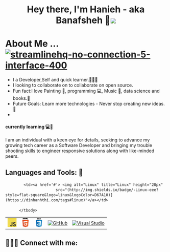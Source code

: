 
<h1 align="center">Hey there, I'm Hanieh - aka Banafsheh 🦖<img src="https://media.giphy.com/media/hvRJCLFzcasrR4ia7z/giphy.gif" width="30"> </h1> 

# About Me ...  <a href="#">![streamlinehq-no-connection-5-interface-400](https://user-images.githubusercontent.com/105555666/195209989-b42b71d9-a766-479c-a83e-7b8e7e121304.PNG) </a> 

- I a Developer,Self and quick learner.👩🏼‍💻
- I looking to collaborate on to collaborate on open source.
- Fun fact:I love Painting 🎨, programming 💻, Music 🎹, data science and books.🚀
- Future Goals: Learn more technologies - Never stop creating new ideas.🦾
- 
<h4> currently learning 💻📖</h4>
 I am an individual with a keen eye for details, seeking to advance my growing tech career as a Software Developer and bringing my trouble shooting skills to engineer responsive solutions along with like-minded peers.

 ## Languages and Tools: 🤖
 <table>
    <tbody>
        <tr>
            <td><a href="#"><img alt="JavaScript" title="JavaScript" height="28px"
                        src="https://raw.githubusercontent.com/github/explore/80688e429a7d4ef2fca1e82350fe8e3517d3494d/topics/javascript/javascript.png" /></a>
            </td>
            <td><a href="#"><img alt="HTML5" title="HTML5" height="28px"
                        src="https://raw.githubusercontent.com/github/explore/80688e429a7d4ef2fca1e82350fe8e3517d3494d/topics/html/html.png" /></a>
            </td>
            <td><a href="#"><img alt="CSS3" title="CSS3" height="28px"
                        src="https://raw.githubusercontent.com/github/explore/80688e429a7d4ef2fca1e82350fe8e3517d3494d/topics/css/css.png" /></a>
            </td>
            <td><a href="#"><img alt="GitHub" title="GitHub" height="28px"
                        src="https://i.imgur.com/DZgetVv.png" /></a>
            </td>
            <td><a href="#"><img alt="Visual Studio" title="Visual Studio Code" height="28px"
                       src="https://img.icons8.com/fluent/48/000000/visual-studio-code-2019.png" /></a></td>
            
            <td><a href='#'> <img alt="Linux" title="Linux" height="28px"
                          src="(http://img.shields.io/badge/-Linux-eee?style=flat-square&logo=linux&logoColor=D67A10)](https://dinhanhthi.com/tags#linux)"</a></td>
         
          </tbody>
</table>


## 🙋🏼‍♀️ Connect with me:
 




<!---
banfshesadeghi/banfshesadeghi is a ✨ special ✨ repository because its `README.md` (this file) appears on your GitHub profile.
You can click the Preview link to take a look at your changes.
--->
